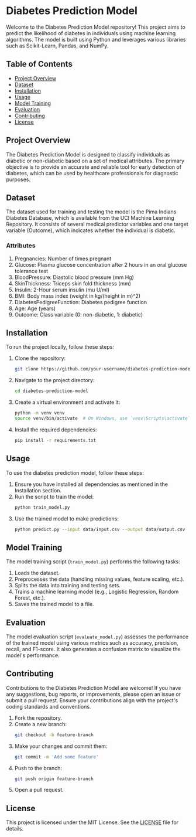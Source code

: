 # Diabetes Prediction Model

Welcome to the Diabetes Prediction Model repository! This project aims to predict the likelihood of diabetes in individuals using machine learning algorithms. The model is built using Python and leverages various libraries such as Scikit-Learn, Pandas, and NumPy.

## Table of Contents

- [Project Overview](#project-overview)
- [Dataset](#dataset)
- [Installation](#installation)
- [Usage](#usage)
- [Model Training](#model-training)
- [Evaluation](#evaluation)
- [Contributing](#contributing)
- [License](#license)

## Project Overview

The Diabetes Prediction Model is designed to classify individuals as diabetic or non-diabetic based on a set of medical attributes. The primary objective is to provide an accurate and reliable tool for early detection of diabetes, which can be used by healthcare professionals for diagnostic purposes.

## Dataset

The dataset used for training and testing the model is the Pima Indians Diabetes Database, which is available from the UCI Machine Learning Repository. It consists of several medical predictor variables and one target variable (Outcome), which indicates whether the individual is diabetic.

### Attributes

1. Pregnancies: Number of times pregnant
2. Glucose: Plasma glucose concentration after 2 hours in an oral glucose tolerance test
3. BloodPressure: Diastolic blood pressure (mm Hg)
4. SkinThickness: Triceps skin fold thickness (mm)
5. Insulin: 2-Hour serum insulin (mu U/ml)
6. BMI: Body mass index (weight in kg/(height in m)^2)
7. DiabetesPedigreeFunction: Diabetes pedigree function
8. Age: Age (years)
9. Outcome: Class variable (0: non-diabetic, 1: diabetic)

## Installation

To run the project locally, follow these steps:

1. Clone the repository:
   ```bash
   git clone https://github.com/your-username/diabetes-prediction-model.git
   ```
2. Navigate to the project directory:
   ```bash
   cd diabetes-prediction-model
   ```
3. Create a virtual environment and activate it:
   ```bash
   python -m venv venv
   source venv/bin/activate  # On Windows, use `venv\Scripts\activate`
   ```
4. Install the required dependencies:
   ```bash
   pip install -r requirements.txt
   ```

## Usage

To use the diabetes prediction model, follow these steps:

1. Ensure you have installed all dependencies as mentioned in the Installation section.
2. Run the script to train the model:
   ```bash
   python train_model.py
   ```
3. Use the trained model to make predictions:
   ```bash
   python predict.py --input data/input.csv --output data/output.csv
   ```

## Model Training

The model training script (`train_model.py`) performs the following tasks:

1. Loads the dataset.
2. Preprocesses the data (handling missing values, feature scaling, etc.).
3. Splits the data into training and testing sets.
4. Trains a machine learning model (e.g., Logistic Regression, Random Forest, etc.).
5. Saves the trained model to a file.

## Evaluation

The model evaluation script (`evaluate_model.py`) assesses the performance of the trained model using various metrics such as accuracy, precision, recall, and F1-score. It also generates a confusion matrix to visualize the model's performance.

## Contributing

Contributions to the Diabetes Prediction Model are welcome! If you have any suggestions, bug reports, or improvements, please open an issue or submit a pull request. Ensure your contributions align with the project's coding standards and conventions.

1. Fork the repository.
2. Create a new branch:
   ```bash
   git checkout -b feature-branch
   ```
3. Make your changes and commit them:
   ```bash
   git commit -m 'Add some feature'
   ```
4. Push to the branch:
   ```bash
   git push origin feature-branch
   ```
5. Open a pull request.

## License

This project is licensed under the MIT License. See the [LICENSE](LICENSE) file for details.

